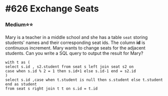 # \#626 Exchange Seats

### Medium:star::star:

Mary is a teacher in a middle school and she has a table `seat` storing students' names and their corresponding seat ids. The column **id** is continuous increment. Mary wants to change seats for the adjacent students. Can you write a SQL query to output the result for Mary?

```text
with t as (
select s.id , s2.student from seat s left join seat s2 on 
case when s.id % 2 = 1 then s.id+1 else s.id-1 end = s2.id
)
select s.id ,case when t.student is null then s.student else t.student end as student 
from seat s right join t t on s.id = t.id
```





